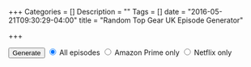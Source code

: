 +++
Categories = []
Description = ""
Tags = []
date = "2016-05-21T09:30:29-04:00"
title = "Random Top Gear UK Episode Generator"

+++

<button class="pure-button" onclick="generateEpisode()">Generate</button>
<label for="all" class="pure-radio">
    <input id="all" type="radio" name="optionsRadios" value="all" checked>
        All episodes
</label>
<label for="amazon" class="pure-radio">
    <input id="amazon" type="radio" name="optionsRadios" value="amazon">
        Amazon Prime only
</label>
<label for="netflix" class="pure-radio">
    <input id="netflix" type="radio" name="optionsRadios" value="netflix">
        Netflix only
</label>
<h4 class="ouput" id="output"></h4>

<link rel="stylesheet" href="http://yui.yahooapis.com/pure/0.6.0/pure-min.css">

<script src="../../scripts/randomTopGear.js" type="text/javascript"></script>
